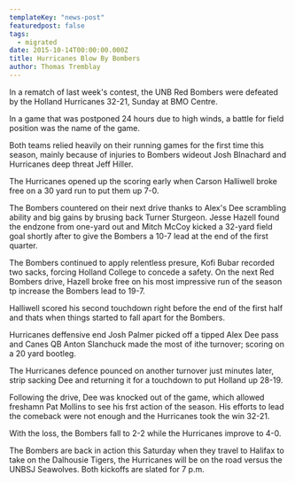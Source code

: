 ```yaml
---
templateKey: "news-post"
featuredpost: false
tags:
  - migrated
date: 2015-10-14T00:00:00.000Z
title: Hurricanes Blow By Bombers
author: Thomas Tremblay
---
```


In a rematch of last week's contest, the UNB Red Bombers were defeated by the Holland Hurricanes 32-21, Sunday at BMO Centre.

In a game that was postponed 24 hours due to high winds, a battle for field position was the name of the game.

Both teams relied heavily on their running games for the first time this season, mainly because of injuries to Bombers wideout Josh Blnachard and Hurricanes deep threat Jeff Hiller. 

The Hurricanes opened up the scoring early when Carson Halliwell broke free on a 30 yard run to put them up 7-0.

The Bombers countered on their next drive thanks to Alex's Dee scrambling ability and big gains by brusing back Turner Sturgeon. Jesse Hazell found the endzone from one-yard out and Mitch McCoy kicked a 32-yard field goal shortly after to give the Bombers a 10-7 lead at the end of the first quarter. 

The Bombers continued to apply relentless presure, Kofi Bubar recorded two sacks, forcing Holland College to concede a safety. On the next Red Bombers drive, Hazell broke free on his most impressive run of the season tp increase the Bombers lead to 19-7.

Halliwell scored his second touchdown right before the end of the first half and thats when things started to fall apart for the Bombers.

Hurricanes deffensive end Josh Palmer picked off a tipped Alex Dee pass and Canes QB Anton SIanchuck made the most of ithe turnover; scoring on a 20 yard bootleg.

The Hurricanes defence pounced on another turnover just minutes later, strip sacking Dee and returning it for a touchdown to put Holland up 28-19. 

Following the drive, Dee was knocked out of the game, which allowed freshamn Pat Mollins to see his frst action of the season. His efforts to lead the comeback were not enough and the Hurricanes took the win 32-21.

With the loss, the Bombers fall to 2-2 while the Hurricanes improve to 4-0.

The Bombers are back in action this Saturday when they travel to Halifax to take on the Dalhousie Tigers, the Hurricanes will be on the road versus the UNBSJ Seawolves. Both kickoffs are slated for 7 p.m. 